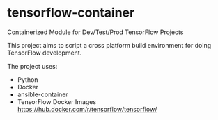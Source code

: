 # tensorflow-container
Containerized Module for Dev/Test/Prod TensorFlow Projects

This project aims to script a cross platform build environment for doing TensorFlow development.

The project uses:

- Python
- Docker
- ansible-container
- TensorFlow Docker Images https://hub.docker.com/r/tensorflow/tensorflow/
